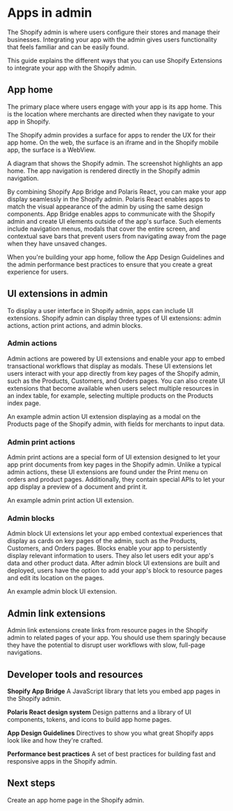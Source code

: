 # Apps in admin

The Shopify admin is where users configure their stores and manage their businesses. Integrating your app with the admin gives users functionality that feels familiar and can be easily found.

This guide explains the different ways that you can use Shopify Extensions to integrate your app with the Shopify admin.

## App home

The primary place where users engage with your app is its app home. This is the location where merchants are directed when they navigate to your app in Shopify.

The Shopify admin provides a surface for apps to render the UX for their app home. On the web, the surface is an iframe and in the Shopify mobile app, the surface is a WebView.

A diagram that shows the Shopify admin. The screenshot highlights an app home. The app navigation is rendered directly in the Shopify admin navigation.

By combining Shopify App Bridge and Polaris React, you can make your app display seamlessly in the Shopify admin. Polaris React enables apps to match the visual appearance of the admin by using the same design components. App Bridge enables apps to communicate with the Shopify admin and create UI elements outside of the app's surface. Such elements include navigation menus, modals that cover the entire screen, and contextual save bars that prevent users from navigating away from the page when they have unsaved changes.

When you're building your app home, follow the App Design Guidelines and the admin performance best practices to ensure that you create a great experience for users.

## UI extensions in admin

To display a user interface in Shopify admin, apps can include UI extensions. Shopify admin can display three types of UI extensions: admin actions, action print actions, and admin blocks.

### Admin actions

Admin actions are powered by UI extensions and enable your app to embed transactional workflows that display as modals. These UI extensions let users interact with your app directly from key pages of the Shopify admin, such as the Products, Customers, and Orders pages. You can also create UI extensions that become available when users select multiple resources in an index table, for example, selecting multiple products on the Products index page.

An example admin action UI extension displaying as a modal on the Products page of the Shopify admin, with fields for merchants to input data.

### Admin print actions

Admin print actions are a special form of UI extension designed to let your app print documents from key pages in the Shopify admin. Unlike a typical admin actions, these UI extensions are found under the Print menu on orders and product pages. Additionally, they contain special APIs to let your app display a preview of a document and print it.

An example admin print action UI extension.

### Admin blocks

Admin block UI extensions let your app embed contextual experiences that display as cards on key pages of the admin, such as the Products, Customers, and Orders pages. Blocks enable your app to persistently display relevant information to users. They also let users edit your app's data and other product data. After admin block UI extensions are built and deployed, users have the option to add your app's block to resource pages and edit its location on the pages.

An example admin block UI extension.

## Admin link extensions

Admin link extensions create links from resource pages in the Shopify admin to related pages of your app. You should use them sparingly because they have the potential to disrupt user workflows with slow, full-page navigations.

## Developer tools and resources

**Shopify App Bridge**
A JavaScript library that lets you embed app pages in the Shopify admin.

**Polaris React design system**
Design patterns and a library of UI components, tokens, and icons to build app home pages.

**App Design Guidelines**
Directives to show you what great Shopify apps look like and how they're crafted.

**Performance best practices**
A set of best practices for building fast and responsive apps in the Shopify admin.

## Next steps

Create an app home page in the Shopify admin.
